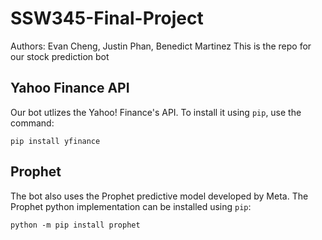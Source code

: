 # SSW345-Final-Project
Authors: Evan Cheng, Justin Phan, Benedict Martinez
This is the repo for our stock prediction bot  

## Yahoo Finance API
Our bot utlizes the Yahoo! Finance's API. To install it using `pip`, use the command:
```
pip install yfinance
```
## Prophet 
The bot also uses the Prophet predictive model developed by Meta. The Prophet python implementation can be installed using `pip`:
```
python -m pip install prophet
```
